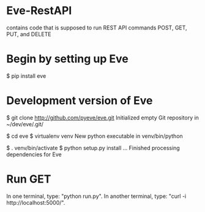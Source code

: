 # Eve-RestAPI
contains code that is supposed to run REST API commands POST, GET, PUT, and DELETE

# Begin by setting up Eve
$ pip install eve

# Development version of Eve
$ git clone http://github.com/pyeve/eve.git
Initialized empty Git repository in ~/dev/eve/.git/

$ cd eve
$ virtualenv venv
New python executable in venv/bin/python

$ . venv/bin/activate
$ python setup.py install
...
Finished processing dependencies for Eve

# Run GET
In one terminal, type: "python run.py".
In another terminal, type: "curl -i http://localhost:5000/". 

